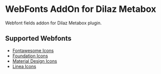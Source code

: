 # WebFonts AddOn for Dilaz Metabox
Webfont fields addon for Dilaz Metabox plugin.

## Supported Webfonts
* [Fontawesome Icons](http://fontawesome.io/icons/)
* [Foundation Icons](http://zurb.com/playground/foundation-icon-fonts-3)
* [Material Design Icons](https://materialdesignicons.com/)
* [Linea Icons](http://linea.io/)
